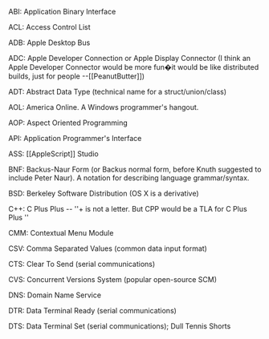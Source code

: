 

ABI:  Application Binary Interface

ACL: Access Control List

ADB: Apple Desktop Bus

ADC: Apple Developer Connection or Apple Display Connector (I think an Apple Developer Connector would be more fun�it would be like distributed builds, just for people --[[PeanutButter]])

ADT:  Abstract Data Type (technical name for a struct/union/class)

AOL: America Online. A Windows programmer's hangout.

AOP: Aspect Oriented Programming

API:  Application Programmer's Interface

ASS: [[AppleScript]] Studio

BNF:  Backus-Naur Form (or Backus normal form, before Knuth suggested to include Peter Naur). A notation for describing language grammar/syntax.

BSD:  Berkeley Software Distribution (OS X is a derivative)

C++: C Plus Plus -- ''+ is not a letter. But CPP would be a TLA for C Plus Plus ''

CMM: Contextual Menu Module

CSV:  Comma Separated Values (common data input format)

CTS:  Clear To Send (serial communications)

CVS:  Concurrent Versions System  (popular open-source SCM)

DNS:  Domain Name Service

DTR:  Data Terminal Ready (serial communications)

DTS:  Data Terminal Set (serial communications); Dull Tennis Shorts